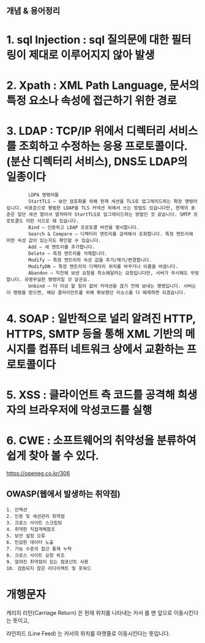 
## 개념 & 용어정리
# 1. sql Injection : sql 질의문에 대한 필터링이 제대로 이루어지지 않아 발생

# 2. Xpath : XML Path Language, 문서의 특정 요소나 속성에 접근하기 위한 경로

# 3. LDAP :  TCP/IP 위에서 디렉터리 서비스를 조회하고 수정하는 응용 프로토콜이다.(분산 디렉터리 서비스), DNS도 LDAP의 일종이다
			LDPA 명령어들
			StartTLS — 보안 암호화를 위해 현재 세션을 TLS로 업그레이드하는 확장 명령어입니다. 비표준으로 평범한 LDAP을 TLS 커넥션 위에서 쓰는 방법도 있습니다만, 현재의 표준은 일단 세션 열어서 열자마자 StartTLS로 업그레이드하는 방법인 것 같습니다. SMTP 프로토콜도 이런 식으로 돼 있습니다.
			Bind — 인증하고 LDAP 프로토콜 버전을 명시합니다.
			Search & Compare — 디렉터리 엔트리를 검색해서 조회합니다. 특정 엔트리에 어떤 속성 값이 있는지도 확인할 수 있습니다.
			Add — 새 엔트리를 추가합니다.
			Delete — 특정 엔트리를 삭제합니다.
			Modify — 특정 엔트리의 속성 값을 추가/제거/변경합니다.
			ModifyDN — 특정 엔트리의 디렉터리 위치를 바꾸거나 이름을 바꿉니다.
			Abandon — 직전에 보낸 요청을 취소해달라는 요청입니다만, 서버가 무시해도 무방합니다. 유명무실한 명령어일 것 같군요.
			Unbind — 더 이상 할 일이 없어 커넥션을 끊기 전에 보내는 명령입니다. 서버는 이 명령을 받으면, 해당 클라이언트를 위해 확보했던 리소스를 다 해제하면 되겠습니다.
	
	
	
# 4. SOAP : 일반적으로 널리 알려진 HTTP, HTTPS, SMTP 등을 통해 XML 기반의 메시지를 컴퓨터 네트워크 상에서 교환하는 프로토콜이다

# 5. XSS : 클라이언트 측 코드를 공격해 희생자의 브라우저에 악성코드를 실행


# 6. CWE : 소프트웨어의 취약성을 분류하여 쉽게 찾아 볼 수 있다. 

https://openeg.co.kr/306
## OWASP(웹에서 발생하는 취약점)
	1. 인젝션
	2. 인증 및 세션관리 취약점
	3. 크로스 사이트 스크립팅
	4. 취약한 직접객체참조
	5. 보안 설정 오류
	6. 민감한 데이터 노출
	7. 기능 수준의 접근 통제 누락
	8. 크로스 사이트 요청 위조
	9. 알려진 취약점이 있는 컴포넌트 사용
	10. 검증되지 않은 리다이렉트 및 포워드
	
# 개행문자	
 캐리지 리턴(Carriage Return) 은 현재 위치를 나타내는 커서 를 맨 앞으로 이동시킨다는 뜻이고,

 라인피드 (Line Feed) 는 커서의 위치를 아랫줄로 이동시킨다는 뜻입니다.